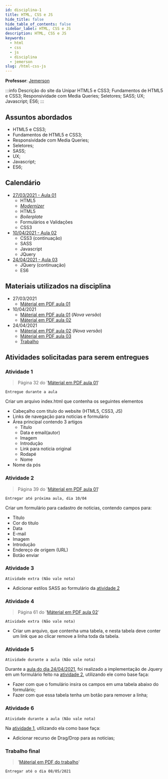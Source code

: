 ```yaml
---
id: disciplina-1
title: HTML, CSS e JS
hide_title: false
hide_table_of_contents: false
sidebar_label: HTML, CSS e JS
description: HTML, CSS e JS
keywords:
  - html
  - css
  - js
  - disciplina
  - jemerson
slug: /html-css-js
---
```


**Professor**: [Jemerson](/professores/jemerson)

:::info Descrição do site da Unipar
HTML5 e CSS3; Fundamentos de HTML5 e CSS3; Responsividade com Media Queries; Seletores; SASS; UX; Javascript; ES6;
:::

## Assuntos abordados

- HTML5 e CSS3;
- Fundamentos de HTML5 e CSS3;
- Responsividade com Media Queries;
- Seletores;
- SASS;
- UX;
- Javascript;
- ES6;

## Calendário

- [27/03/2021 - Aula 01](/blog/2)
  - HTML5
  - [*Modernizer*](https://modernizr.com/)
  - HTML5
  - *Boilerplate*
  - Formulários e Validações
  - CSS3
- [10/04/2021 - Aula 02](/blog/3)
  - CSS3 (continuação)
  - SASS
  - Javascript
  - JQuery
- [24/04/2021 - Aula 03](/blog/4)
  - JQuery (continuação)
  - ES6

## Materiais utilizados na disciplina
- 27/03/2021
  - [Máterial em PDF aula 01](/docs/aula-2/aula-01.pdf)
- 10/04/2021
  - [Máterial em PDF aula 01](/docs/aula-3/aula-01.pdf) (*Nova versão*)
  - [Máterial em PDF aula 02](/docs/aula-3/aula-02.pdf)
- 24/04/2021
  - [Máterial em PDF aula 02](/docs/aula-4/aula-02.pdf) (*Nova versão*)
  - [Máterial em PDF aula 03](/docs/aula-4/aula-03.pdf)
  - [Trabalho](/docs/aula-4/trabalho.pdf)

## Atividades solicitadas para serem entregues

### Atividade 1 
> Página 32 do '[Máterial em PDF aula 01](/docs/aula-2/aula-01.pdf)'

```Entregue durante a aula```

Criar um arquivo index.html que contenha os seguintes elementos

- Cabeçalho com titulo do website (HTML5, CSS3, JS)
- Links de navegação para noticias e formulário
- Área principal contendo 3 artigos 
  - Titulo
  - Data e email(autor)
  - Imagem
  - Introdução 
  - Link para noticia original
  - Rodapé
  - Nome
- Nome da pós

### Atividade 2

> Página 39 do '[Máterial em PDF aula 01](/docs/aula-2/aula-01.pdf)'

```Entregar até próxima aula, dia 10/04```

Criar um formulário para cadastro de noticias, contendo campos para: 
- Título
- Cor do titulo
- Data
- E-mail
- Imagem
- Introdução
- Endereço de origem (URL)
- Botão enviar

### Atividade 3

```Atividade extra (Não vale nota)```

- Adicionar estilos SASS ao formulário da [atividade 2](#atividade-2)

### Atividade 4
> Página 61 do '[Máterial em PDF aula 02](/docs/aula-3/aula-02.pdf)'

```Atividade extra (Não vale nota)```

- Criar um arquivo, que contenha uma tabela, e nesta tabela deve conter um link que  ao clicar remove a linha toda da tabela.

### Atividade 5
```Atividade durante a aula (Não vale nota)```

Durante a [aula do dia 24/04/2021](/blog/4), foi realizado a implementação de Jquery em um formulário feito na [atividade 2](#atividade-2), utilizando ele como base faça:

- Fazer com que o fomulário insira os campos em uma tabela abaixo do formulário;
- Fazer com que essa tabela tenha um botão para remover a linha;

### Atividade 6
```Atividade durante a aula (Não vale nota)```

Na [atividade 1](#atividade-1), utilizando ela como base faça:

- Adicionar recurso de Drag/Drop para as noticias;

### Trabalho final
> '[Máterial em PDF do trabalho](/docs/aula-4/trabalho.pdf)'

```Entregar até o dia 08/05/2021```